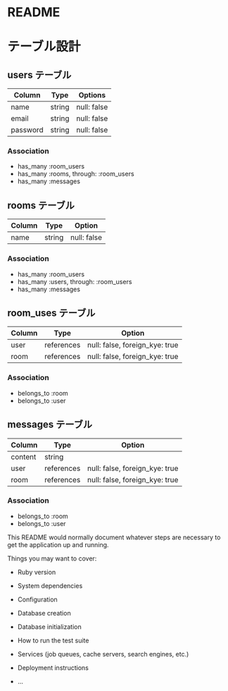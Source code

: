 # README

# テーブル設計

## users テーブル

| Column   | Type   | Options     |
| -------- | ------ | ----------- |  
| name     | string | null: false |
| email    | string | null: false |
| password | string | null: false |

### Association

- has_many :room_users
- has_many :rooms, through: :room_users
- has_many :messages


## rooms テーブル

| Column | Type   | Option      |
| ------ | ------ | ----------- |
| name   | string | null: false |

### Association

- has_many :room_users
- has_many :users, through: :room_users
- has_many :messages


## room_uses テーブル

| Column | Type       | Option                         |
| ------ | ---------- | ------------------------------ |
| user   | references | null: false, foreign_kye: true |
| room   | references | null: false, foreign_kye: true |

### Association

- belongs_to :room
- belongs_to :user


## messages テーブル

| Column  | Type       | Option
| ------- | ---------- | ------------------------------ |
| content | string     |                                |
| user    | references | null: false, foreign_kye: true |
| room    | references | null: false, foreign_kye: true |

### Association

- belongs_to :room
- belongs_to :user


This README would normally document whatever steps are necessary to get the
application up and running.

Things you may want to cover:

* Ruby version

* System dependencies

* Configuration

* Database creation

* Database initialization

* How to run the test suite

* Services (job queues, cache servers, search engines, etc.)

* Deployment instructions

* ...
